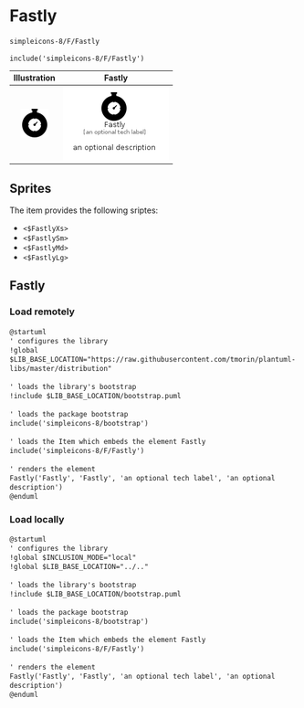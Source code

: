 # Fastly


```text
simpleicons-8/F/Fastly
```

```text
include('simpleicons-8/F/Fastly')
```



| Illustration | Fastly |
| :---: | :---: |
| ![illustration for Illustration](../../simpleicons-8/F/Fastly.png) | ![illustration for Fastly](../../simpleicons-8/F/Fastly.Local.png) |



## Sprites
The item provides the following sriptes:

- `<$FastlyXs>`
- `<$FastlySm>`
- `<$FastlyMd>`
- `<$FastlyLg>`





## Fastly

### Load remotely
```plantuml
@startuml
' configures the library
!global $LIB_BASE_LOCATION="https://raw.githubusercontent.com/tmorin/plantuml-libs/master/distribution"

' loads the library's bootstrap
!include $LIB_BASE_LOCATION/bootstrap.puml

' loads the package bootstrap
include('simpleicons-8/bootstrap')

' loads the Item which embeds the element Fastly
include('simpleicons-8/F/Fastly')

' renders the element
Fastly('Fastly', 'Fastly', 'an optional tech label', 'an optional description')
@enduml
```

### Load locally
```plantuml
@startuml
' configures the library
!global $INCLUSION_MODE="local"
!global $LIB_BASE_LOCATION="../.."

' loads the library's bootstrap
!include $LIB_BASE_LOCATION/bootstrap.puml

' loads the package bootstrap
include('simpleicons-8/bootstrap')

' loads the Item which embeds the element Fastly
include('simpleicons-8/F/Fastly')

' renders the element
Fastly('Fastly', 'Fastly', 'an optional tech label', 'an optional description')
@enduml
```

